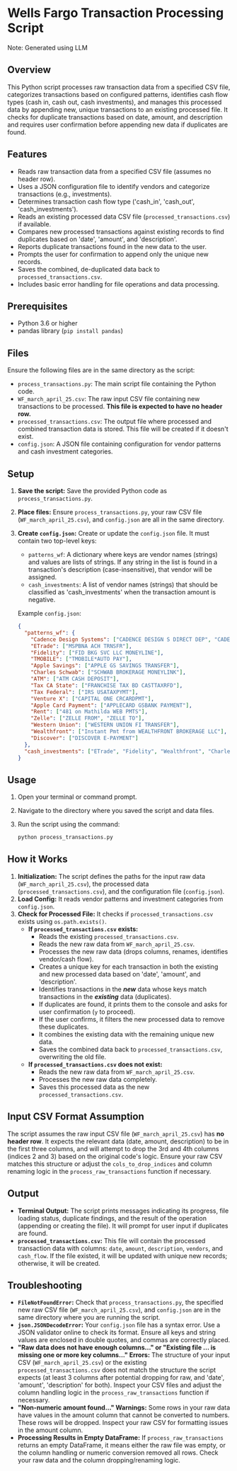 # Wells Fargo Transaction Processing Script
Note: Generated using LLM

## Overview

This Python script processes raw transaction data from a specified CSV file, categorizes transactions based on configured patterns, identifies cash flow types (cash in, cash out, cash investments), and manages this processed data by appending new, unique transactions to an existing processed file. It checks for duplicate transactions based on date, amount, and description and requires user confirmation before appending new data if duplicates are found.

## Features

* Reads raw transaction data from a specified CSV file (assumes no header row).
* Uses a JSON configuration file to identify vendors and categorize transactions (e.g., investments).
* Determines transaction cash flow type ('cash_in', 'cash_out', 'cash_investments').
* Reads an existing processed data CSV file (`processed_transactions.csv`) if available.
* Compares new processed transactions against existing records to find duplicates based on 'date', 'amount', and 'description'.
* Reports duplicate transactions found in the new data to the user.
* Prompts the user for confirmation to append only the unique new records.
* Saves the combined, de-duplicated data back to `processed_transactions.csv`.
* Includes basic error handling for file operations and data processing.

## Prerequisites

* Python 3.6 or higher
* pandas library (`pip install pandas`)

## Files

Ensure the following files are in the same directory as the script:

* `process_transactions.py`: The main script file containing the Python code.
* `WF_march_april_25.csv`: The raw input CSV file containing new transactions to be processed. **This file is expected to have no header row.**
* `processed_transactions.csv`: The output file where processed and combined transaction data is stored. This file will be created if it doesn't exist.
* `config.json`: A JSON file containing configuration for vendor patterns and cash investment categories.

## Setup

1.  **Save the script:** Save the provided Python code as `process_transactions.py`.
2.  **Place files:** Ensure `process_transactions.py`, your raw CSV file (`WF_march_april_25.csv`), and `config.json` are all in the same directory.
3.  **Create `config.json`:** Create or update the `config.json` file. It must contain two top-level keys:
    * `patterns_wf`: A dictionary where keys are vendor names (strings) and values are lists of strings. If any string in the list is found in a transaction's description (case-insensitive), that vendor will be assigned.
    * `cash_investments`: A list of vendor names (strings) that should be classified as 'cash_investments' when the transaction amount is negative.

    Example `config.json`:

    ```json
    {
      "patterns_wf": {
        "Cadence Design Systems": ["CADENCE DESIGN S DIRECT DEP", "CADENCE US CADENCE TE"],
        "ETrade": ["MSPBNA ACH TRNSFR"],
        "Fidelity": ["FID BKG SVC LLC MONEYLINE"],
        "TMOBILE": ["TMOBILE*AUTO PAY"],
        "Apple Savings": ["APPLE GS SAVINGS TRANSFER"],
        "Charles Schwab": ["SCHWAB BROKERAGE MONEYLINK"],
        "ATM": ["ATM CASH DEPOSIT"],
        "Tax CA State": ["FRANCHISE TAX BD CASTTAXRFD"],
        "Tax Federal": ["IRS USATAXPYMT"],
        "Venture X": ["CAPITAL ONE CRCARDPMT"],
        "Apple Card Payment": ["APPLECARD GSBANK PAYMENT"],
        "Rent": ["481 on Mathilda WEB PMTS"],
        "Zelle": ["ZELLE FROM", "ZELLE TO"],
        "Western Union": ["WESTERN UNION FI TRANSFER"],
        "Wealthfront": ["Instant Pmt from WEALTHFRONT BROKERAGE LLC"],
        "Discover": ["DISCOVER E-PAYMENT"]
      },
      "cash_investments": ["ETrade", "Fidelity", "Wealthfront", "Charles Schwab"]
    }
    ```

## Usage

1.  Open your terminal or command prompt.
2.  Navigate to the directory where you saved the script and data files.
3.  Run the script using the command:

    ```bash
    python process_transactions.py
    ```

## How it Works

1.  **Initialization:** The script defines the paths for the input raw data (`WF_march_april_25.csv`), the processed data (`processed_transactions.csv`), and the configuration file (`config.json`).
2.  **Load Config:** It reads vendor patterns and investment categories from `config.json`.
3.  **Check for Processed File:** It checks if `processed_transactions.csv` exists using `os.path.exists()`.
    * **If `processed_transactions.csv` exists:**
        * Reads the existing `processed_transactions.csv`.
        * Reads the new raw data from `WF_march_april_25.csv`.
        * Processes the new raw data (drops columns, renames, identifies vendor/cash flow).
        * Creates a unique key for each transaction in both the existing and new processed data based on 'date', 'amount', and 'description'.
        * Identifies transactions in the ***new*** data whose keys match transactions in the ***existing*** data (duplicates).
        * If duplicates are found, it prints them to the console and asks for user confirmation (`y` to proceed).
        * If the user confirms, it filters the new processed data to remove these duplicates.
        * It combines the existing data with the remaining unique new data.
        * Saves the combined data back to `processed_transactions.csv`, overwriting the old file.
    * **If `processed_transactions.csv` does not exist:**
        * Reads the new raw data from `WF_march_april_25.csv`.
        * Processes the new raw data completely.
        * Saves this processed data as the new `processed_transactions.csv`.

## Input CSV Format Assumption

The script assumes the raw input CSV file (`WF_march_april_25.csv`) has **no header row**. It expects the relevant data (date, amount, description) to be in the first three columns, and will attempt to drop the 3rd and 4th columns (indices 2 and 3) based on the original code's logic. Ensure your raw CSV matches this structure or adjust the `cols_to_drop_indices` and column renaming logic in the `process_raw_transactions` function if necessary.

## Output

* **Terminal Output:** The script prints messages indicating its progress, file loading status, duplicate findings, and the result of the operation (appending or creating the file). It will prompt for user input if duplicates are found.
* **`processed_transactions.csv`:** This file will contain the processed transaction data with columns: `date`, `amount`, `description`, `vendors`, and `cash_flow`. If the file existed, it will be updated with unique new records; otherwise, it will be created.

## Troubleshooting

* **`FileNotFoundError`:** Check that `process_transactions.py`, the specified new raw CSV file (`WF_march_april_25.csv`), and `config.json` are in the same directory where you are running the script.
* **`json.JSONDecodeError`:** Your `config.json` file has a syntax error. Use a JSON validator online to check its format. Ensure all keys and string values are enclosed in double quotes, and commas are correctly placed.
* **"Raw data does not have enough columns..." or "Existing file ... is missing one or more key columns..." Errors:** The structure of your input CSV (`WF_march_april_25.csv`) or the existing `processed_transactions.csv` does not match the structure the script expects (at least 3 columns after potential dropping for raw, and 'date', 'amount', 'description' for both). Inspect your CSV files and adjust the column handling logic in the `process_raw_transactions` function if necessary.
* **"Non-numeric amount found..." Warnings:** Some rows in your raw data have values in the amount column that cannot be converted to numbers. These rows will be dropped. Inspect your raw CSV for formatting issues in the amount column.
* **Processing Results in Empty DataFrame:** If `process_raw_transactions` returns an empty DataFrame, it means either the raw file was empty, or the column handling or numeric conversion removed all rows. Check your raw data and the column dropping/renaming logic.
